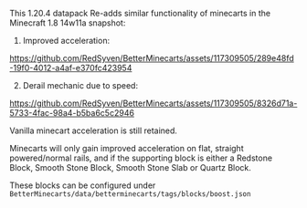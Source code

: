 This 1.20.4 datapack Re-adds similar functionality of minecarts in the Minecraft 1.8 14w11a snapshot:

1. Improved acceleration:


https://github.com/RedSyven/BetterMinecarts/assets/117309505/289e48fd-19f0-4012-a4af-e370fc423954


2. Derail mechanic due to speed:


https://github.com/RedSyven/BetterMinecarts/assets/117309505/8326d71a-5733-4fac-98a4-b5ba6c5c2946



Vanilla minecart acceleration is still retained. 

Minecarts will only gain improved acceleration on flat, straight powered/normal rails, and if the supporting block is either a Redstone Block, Smooth Stone Block, Smooth Stone Slab or Quartz Block.

These blocks can be configured under `BetterMinecarts/data/betterminecarts/tags/blocks/boost.json`
